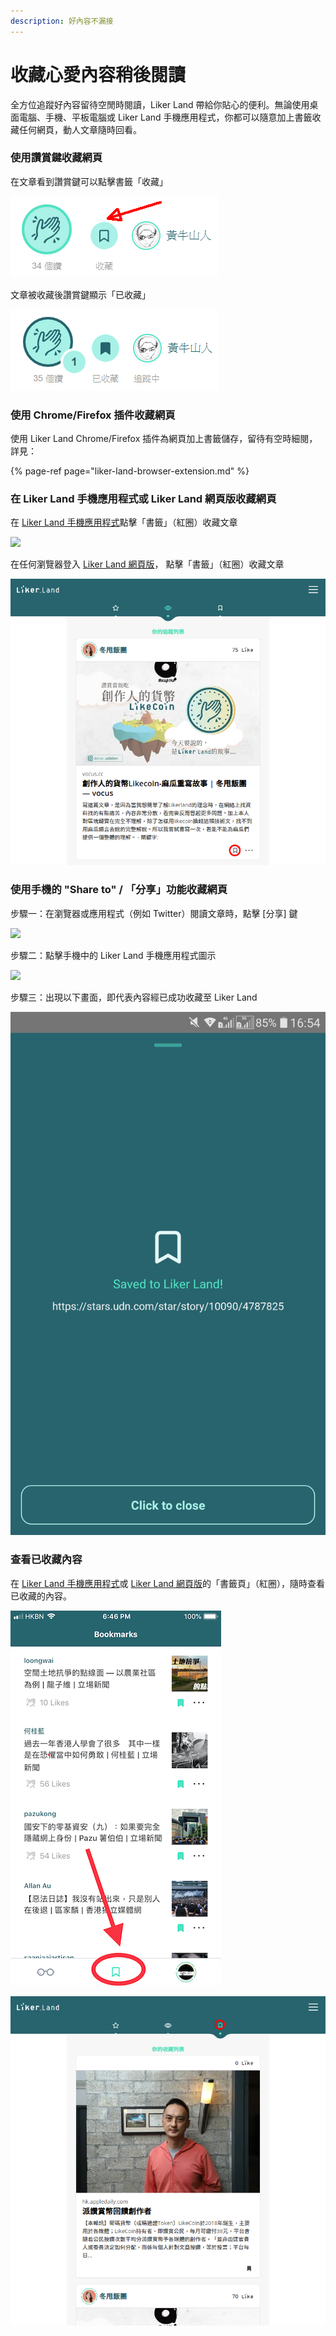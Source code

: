 ```yaml
---
description: 好內容不漏接
---
```


# 收藏心愛內容稍後閱讀

全方位追蹤好內容留待空閒時閱讀，Liker Land 帶給你貼心的便利。無論使用桌面電腦、手機、平板電腦或 Liker Land 手機應用程式，你都可以隨意加上書籤收藏任何網頁，動人文章隨時回看。

### 使用讚賞鍵收藏網頁

在文章看到讚賞鍵可以點擊書籤「收藏」

![](../../.gitbook/assets/likecoin-button-save-later-1.png)

文章被收藏後讚賞鍵顯示「已收藏」

![](../../.gitbook/assets/likecoin-button-save-later-2.png)

### 使用 Chrome/Firefox 插件收藏網頁

使用 Liker Land Chrome/Firefox 插件為網頁加上書籤儲存，留待有空時細閱，詳見：

{% page-ref page="liker-land-browser-extension.md" %}

### 在 Liker Land 手機應用程式或 Liker Land 網頁版收藏網頁

在 [Liker Land 手機應用程式](https://docs.like.co/v/zh/user-guide/liker-land/discovering-contents)點擊「書籤」（紅圈）收藏文章

![](../../.gitbook/assets/likecoin-button-save-later-5.png)

在任何瀏覽器登入 [Liker Land 網頁版](https://liker.land/)， 點擊「書籤」（紅圈）收藏文章

![](../../.gitbook/assets/likecoin-button-save-later-3.png)

### 使用手機的 "Share to" / 「分享」功能收藏網頁

步驟一：在瀏覽器或應用程式（例如 Twitter）閱讀文章時，點擊 \[分享\] 鍵

![](../../.gitbook/assets/likecoin-button-save-later-6.png)

步驟二：點擊手機中的 Liker Land 手機應用程式圖示

![](../../.gitbook/assets/likecoin-button-save-later-7.png)

步驟三：出現以下畫面，即代表內容經已成功收藏至 Liker Land

![](../../.gitbook/assets/likecoin-button-save-later-8.png)

### 查看已收藏內容

在 [Liker Land 手機應用程式](https://docs.like.co/v/zh/user-guide/liker-land/discovering-contents)或 [Liker Land 網頁版](https://docs.like.co/v/zh/user-guide/liker-land/liker-land-web)的「書籤頁」（紅圈），隨時查看已收藏的內容。

![Liker Land &#x624B;&#x6A5F;&#x61C9;&#x7528;&#x7A0B;&#x5F0F;&#x7684;&#x300C;&#x66F8;&#x7C64;&#x9801;&#x300D;](../../.gitbook/assets/img_0816.jpg)

![Liker Land &#x7DB2;&#x9801;&#x7248;&#x7684;&#x300C;&#x66F8;&#x7C64;&#x9801;&#x300D;](../../.gitbook/assets/likecoin-button-save-later-4.png)

